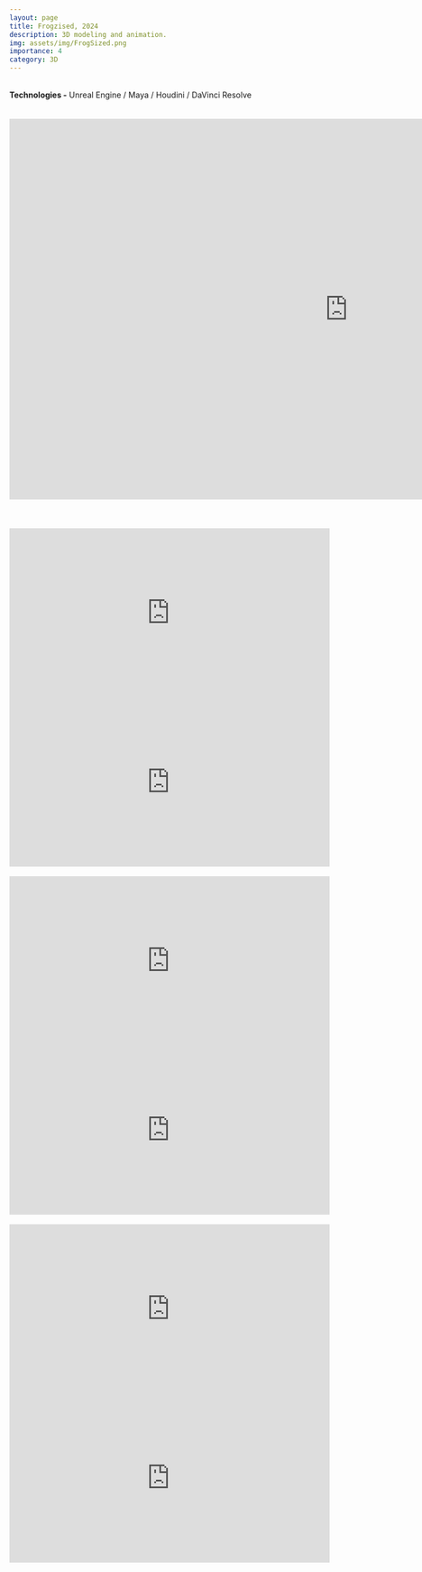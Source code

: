 ```yaml
---
layout: page
title: Frogzised, 2024
description: 3D modeling and animation.
img: assets/img/FrogSized.png
importance: 4
category: 3D
---
```

<br>
<b>Technologies -</b> Unreal Engine / Maya / Houdini / DaVinci Resolve<br>
<br>
<div class="row">
        <br>
        <iframe width="1200" height="675" src="https://www.youtube.com/embed/aNEded3xi44" frameborder="0"> </iframe>
        <br><br>
</div>
<br>
<div class="row">
    <br>
    <div class="col-sm mt-3 mt-md-0">
        <iframe width="568" height="300" src="https://www.youtube.com/embed/Be8xiOVmflE" frameborder="0"> </iframe>
        <iframe width="568" height="300" src="https://www.youtube.com/embed/o3IFheChWcQ" frameborder="0"> </iframe>
    </div>
</div>
<div class="row">
    <br>
    <div class="col-sm mt-3 mt-md-0">
        <iframe width="568" height="300" src="https://www.youtube.com/embed/6monLfIML5s" frameborder="0"> </iframe>
        <iframe width="568" height="300" src="https://www.youtube.com/embed/Fkzc5yjH5K4" frameborder="0"> </iframe>
    </div>
</div>
<div class="row">
    <br>
    <div class="col-sm mt-3 mt-md-0">
        <iframe width="568" height="300" src="https://www.youtube.com/embed/zwlLOzsAi_0" frameborder="0"> </iframe>
        <iframe width="568" height="300" src="https://www.youtube.com/embed/i_riV60ZrtM" frameborder="0"> </iframe>
    </div>
</div>